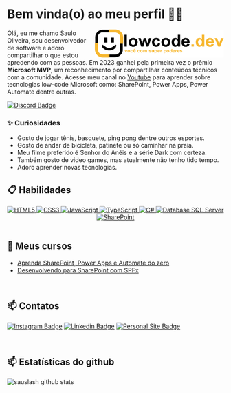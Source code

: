 # Bem vinda(o) ao meu perfil 👨‍💻

<a href="https://www.youtube.com/saulooliveira"><img align="right" style="margin-left:10px" src="https://github.com/sauslash/sauslash/blob/main/logo.png" width="300"/></a>

Olá, eu me chamo Saulo Oliveira, sou desenvolvedor de software e adoro compartilhar o que estou apredendo com as pessoas. Em 2023 ganhei pela primeira vez o prêmio **Microsoft MVP**, um reconhecimento por compartilhar conteúdos técnicos com a comunidade. Acesse meu canal no [Youtube](https://www.youtube.com/saulooliveira) para aprender sobre tecnologias low-code Microsoft como: SharePoint, Power Apps, Power Automate dentre outras.

[![Discord Badge](https://img.shields.io/badge/Acesse%20nossa%20comunidade%20no%20Discord-7289da?style=for-the-badge&logo=discord&logoColor=white&link=https://discord.com/invite/PzuuN5N)](https://discord.com/invite/PzuuN5N)

### ✨ Curiosidades

- Gosto de jogar tênis, basquete, ping pong dentre outros esportes.
- Gosto de andar de bicicleta, patinete ou só caminhar na praia.
- Meu filme preferido é Senhor do Anéis e a série Dark com certeza.
- Também gosto de video games, mas atualmente não tenho tido tempo.
- Adoro aprender novas tecnologias.

## 📋 Habilidades

<div align="center">
  <a href="https://developer.mozilla.org/en-US/docs/Web/HTML">
    <img height="25em" alt="HTML5" src="https://img.shields.io/badge/HTML5-E34F26?style=for-the-badge&logo=html5&logoColor=white"/>
  </a>
  <a href="https://developer.mozilla.org/en-US/docs/Web/CSS">
    <img height="25em" alt="CSS3" src="https://img.shields.io/badge/CSS3-1572B6?style=for-the-badge&logo=css3&logoColor=white"/>
  </a>
  <a href="https://developer.mozilla.org/pt-BR/docs/Web/JavaScript">
    <img height="25em" alt="JavaScript" src="https://img.shields.io/badge/javascript-%23323330.svg?style=for-the-badge&logo=javascript&logoColor=%23F7DF1E"/>
  </a>
  <a href="https://www.typescriptlang.org/">
    <img height="25em" alt="TypeScript" src="https://img.shields.io/badge/TypeScript-3178c6?style=for-the-badge&logo=typescript&logoColor=white"/>
  </a>
  <a href="https://dotnet.microsoft.com/pt-br/learn/csharp/">
    <img height="25em" alt="C#" src="https://img.shields.io/badge/c%23-%23239120.svg?style=for-the-badge&logo=c-sharp&logoColor=white"/>
  </a>
  <a href="https://www.microsoft.com/pt-br/sql-server/">
    <img height="25em" alt="Database SQL Server" src="https://img.shields.io/badge/Microsoft_SQL_Server-CC2927?style=for-the-badge&logo=microsoft-sql-server&logoColor=white"/>
  </a>
  <a href="https://www.microsoft.com/pt-br/microsoft-365/sharepoint/collaboration/">
    <img height="25em" alt="SharePoint" src="https://img.shields.io/badge/Microsoft_SharePoint-0078D4?style=for-the-badge&logo=microsoft-sharepoint&logoColor=white"/>
  </a>
</div>

<br/>

## 🚀 Meus cursos

- <a href="https://www.udemy.com/course/aprenda-sharepoint-do-zero-com-foco-no-negocio/?referralCode=34B700C89A7463BD0A00">Aprenda SharePoint, Power Apps e Automate do zero</a>
- <a href="https://www.udemy.com/course/desenvolvendo-para-sharepoint-com-spfx/?referralCode=26879FEB3B350B408792">Desenvolvendo para SharePoint com SPFx</a>

<br/>

## 📫 Contatos

[![Instagram Badge](https://img.shields.io/badge/@lowcode.dev.br-2D425E?style=flat&labelColor=2D425E&logo=instagram&logoColor=white&link=https://instagram.com/lowcode.dev.br)](https://instagram.com/lowcode.dev.br)
[![Linkedin Badge](https://img.shields.io/badge/Saulo%20Oliveira-2D425E?style=flat&logo=Linkedin&logoColor=white&link=https://www.linkedin.com/in/saulosoaresoliveira/)](https://www.linkedin.com/in/saulosoaresoliveira) 
[![Personal Site Badge](https://img.shields.io/badge/lowcode.dev.br-2D425E?style=flat&logo=devdotto&logoColor=white)](https://lowcode.dev.br) 

<br/>

## 📫 Estatísticas do github
![sauslash github stats](https://github-readme-stats.vercel.app/api?username=sauslash&hide=[%22issues%22]&show_icons=true)

